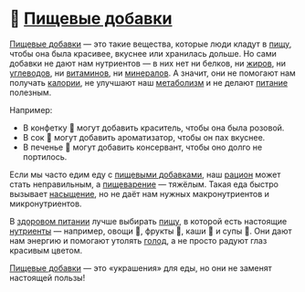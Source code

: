 # 🍭 [Пищевые добавки](food_additives.md)

[Пищевые добавки](food_additives.md) — это такие вещества, которые люди кладут в [пищу](food.md), чтобы она была красивее, вкуснее или хранилась дольше. Но сами добавки не дают нам нутриентов — в них нет ни белков, ни [жиров](fats.md), ни [углеводов](carbohydrates.md), ни [витаминов](vitamins.md), ни [минералов](minerals.md). А значит, они не помогают нам получать [калории](calories.md), не улучшают наш [метаболизм](metabolism.md) и не делают [питание](nutrition.md) полезным.

Например:
- В конфетку 🍬 могут добавить краситель, чтобы она была розовой.
- В сок 🧃 могут добавить ароматизатор, чтобы он пах вкуснее.
- В печенье 🍪 могут добавить консервант, чтобы оно долго не портилось.

Если мы часто едим еду с [пищевыми добавками](food_additives.md), наш [рацион](ration.md) может стать неправильным, а [пищеварение](digestion.md) — тяжёлым. Такая еда быстро вызывает [насыщение](saturation.md), но не даёт нам нужных макронутриентов и микронутриентов.

В [здоровом питании](healthy_eating.md) лучше выбирать [пищу](food.md), в которой есть настоящие [нутриенты](nutrient.md) — например, овощи 🥦, фрукты 🍎, каши 🥣 и супы 🍲. Они дают нам энергию и помогают утолять [голод](hunger.md), а не просто радуют глаз красивым цветом.

[Пищевые добавки](food_additives.md) — это «украшения» для еды, но они не заменят настоящей пользы!

